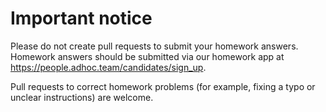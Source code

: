 # Important notice
Please do not create pull requests to submit your homework answers. Homework answers should be submitted via our homework app at https://people.adhoc.team/candidates/sign_up.

Pull requests to correct homework problems (for example, fixing a typo or unclear instructions) are welcome.
